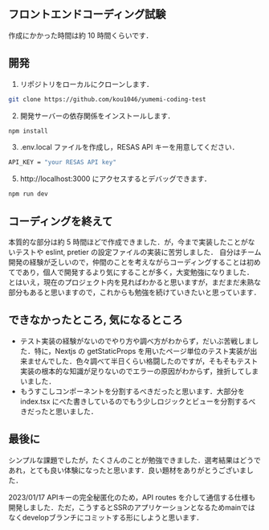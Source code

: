 ## フロントエンドコーディング試験

作成にかかった時間は約 10 時間くらいです．

## 開発

1. リポジトリをローカルにクローンします．

```bash
git clone https://github.com/kou1046/yumemi-coding-test
```

2. 開発サーバーの依存関係をインストールします．

```bash
npm install
```

3. .env.local ファイルを作成し，RESAS API キーを用意してください．

```bash
API_KEY = "your RESAS API key"
```

5. http://localhost:3000 にアクセスするとデバッグできます．

```bash
npm run dev
```

## コーディングを終えて

本質的な部分は約 5 時間ほどで作成できました．が，今まで実装したことがないテストや eslint, pretier の設定ファイルの実装に苦労しました．
自分はチーム開発の経験が乏しいので，仲間のことを考えながらコーディングすることは初めてであり，個人で開発するより気にすることが多く，大変勉強になりました．
とはいえ，現在のプロジェクト内を見ればわかると思いますが，まだまだ未熟な部分もあると思いますので，これからも勉強を続けていきたいと思っています．

## できなかったところ, 気になるところ

- テスト実装の経験がないのでやり方や調べ方がわからず，だいぶ苦戦しました．特に，Nextjs の getStaticProps を用いたページ単位のテスト実装が出来ませんでした．色々調べて半日くらい格闘したのですが，そもそもテスト実装の根本的な知識が足りないのでエラーの原因がわからず，挫折してしまいました．
- もうすこしコンポーネントを分割するべきだったと思います．大部分を index.tsx にべた書きしているのでもう少しロジックとビューを分割するべきだったと思いました．

## 最後に

シンプルな課題でしたが，たくさんのことが勉強できました．選考結果はどうであれ，とても良い体験になったと思います．良い題材をありがとうございました．

2023/01/17
APIキーの完全秘匿化のため，API routes を介して通信する仕様も開発しました．ただ，こうするとSSRのアプリケーションとなるためmainではなくdevelopブランチにコミットする形にしようと思います．


